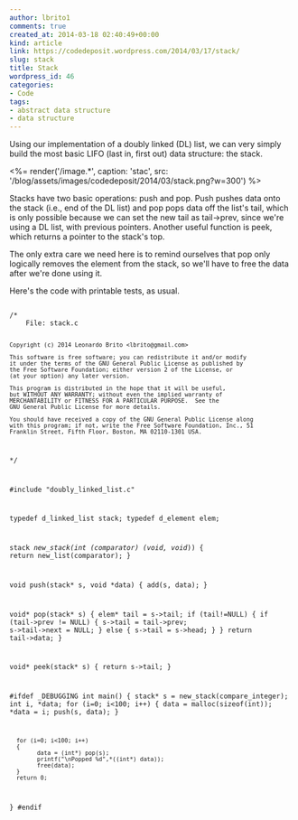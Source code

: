 ```yaml
---
author: lbrito1
comments: true
created_at: 2014-03-18 02:40:49+00:00
kind: article
link: https://codedeposit.wordpress.com/2014/03/17/stack/
slug: stack
title: Stack
wordpress_id: 46
categories:
- Code
tags:
- abstract data structure
- data structure
---
```


Using our implementation of a doubly linked (DL) list, we can very simply build the most basic LIFO (last in, first out) data structure: the stack.

<%= render('/image.*', caption: 'stac', src: '/blog/assets/images/codedeposit/2014/03/stack.png?w=300') %>

Stacks have two basic operations: push and pop. Push pushes data onto the stack (i.e., end of the DL list) and pop pops data off the list's tail, which is only possible because we can set the new tail as tail->prev, since we're using a DL list, with previous pointers. Another useful function is peek, which returns a pointer to the stack's top.

<!-- more -->

The only extra care we need here is to remind ourselves that pop only logically removes the element from the stack, so we'll have to free the data after we're done using it.

Here's the code with printable tests, as usual.

<div class="highlight"><pre><code class="language-c">
/*
    File: stack.c

    Copyright (c) 2014 Leonardo Brito <lbrito@gmail.com>

    This software is free software; you can redistribute it and/or modify
    it under the terms of the GNU General Public License as published by
    the Free Software Foundation; either version 2 of the License, or
    (at your option) any later version.

    This program is distributed in the hope that it will be useful,
    but WITHOUT ANY WARRANTY; without even the implied warranty of
    MERCHANTABILITY or FITNESS FOR A PARTICULAR PURPOSE.  See the
    GNU General Public License for more details.

    You should have received a copy of the GNU General Public License along
    with this program; if not, write the Free Software Foundation, Inc., 51
    Franklin Street, Fifth Floor, Boston, MA 02110-1301 USA.
*/

#include "doubly_linked_list.c"

typedef d_linked_list stack;
typedef d_element elem;

stack *new_stack(int (*comparator) (void*, void*))
{
      return new_list(comparator);
}

void push(stack* s, void *data)
{
      add(s, data);
}

void* pop(stack* s)
{
      elem* tail = s->tail;
      if (tail!=NULL)
      {
            if (tail->prev != NULL)
            {
                  s->tail = tail->prev;
                  s->tail->next = NULL;
            }
            else
            {
                  s->tail = s->head;
            }
      }
      return tail->data;
}

void* peek(stack* s)
{
      return s->tail;
}

#ifdef _DEBUGGING
int main()
{
      stack* s = new_stack(compare_integer);
      int i, *data;
      for (i=0; i<100; i++)
      {
            data = malloc(sizeof(int));
            *data = i;
            push(s, data);
      }

      for (i=0; i<100; i++)
      {
            data = (int*) pop(s);
            printf("\nPopped %d",*((int*) data));
            free(data);
      }
      return 0;
}
#endif
</code></pre></div>
